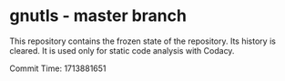 # gnutls - master branch

This repository contains the frozen state of the repository.
Its history is cleared. It is used only for static code
analysis with Codacy.

Commit Time: 1713881651